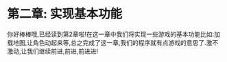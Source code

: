 # 第二章: 实现基本功能

你好棒棒哦,已经读到第2章啦!在这一章中我们将实现一些游戏的基本功能比如:加载地图,让角色动起来等,总之完成了这一章,我们的程序就有点游戏的意思了.激不激动,让我们继续前进,前进,前进进!